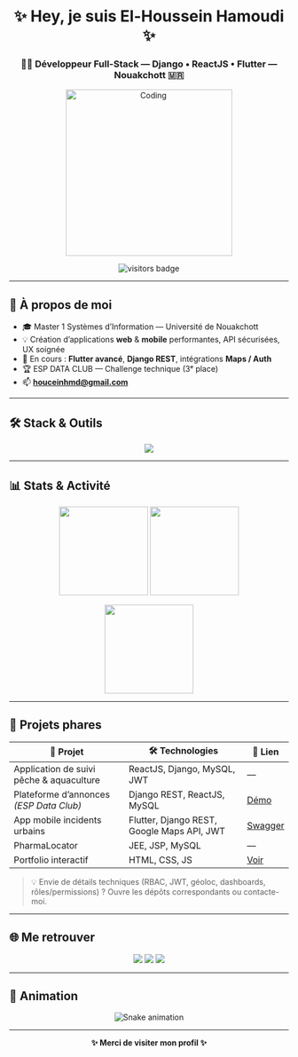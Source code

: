 <!-- Bannière animée pleine largeur -->

<div align="center">
  

<h1 align="center">✨ Hey, je suis El-Houssein Hamoudi ✨</h1>
<h3 align="center">👨‍💻 Développeur Full-Stack — Django • ReactJS • Flutter — Nouakchott 🇲🇷</h3>
  <img src="https://media.giphy.com/media/qgQUggAC3Pfv687qPC/giphy.gif" width="300" alt="Coding" />

</div>

<p align="center">
  <!-- Badge visiteurs style Tokyonight -->
  <img src="https://komarev.com/ghpvc/?username=houssein-dev&label=VISITEURS&color=8e44ad&style=for-the-badge" alt="visitors badge" />
</p>

---

## 🚀 À propos de moi
- 🎓 Master 1 Systèmes d’Information — Université de Nouakchott  
- 💡 Création d’applications **web** & **mobile** performantes, API sécurisées, UX soignée  
- 🌱 En cours : **Flutter avancé**, **Django REST**, intégrations **Maps / Auth**  
- 🏆 ESP DATA CLUB — Challenge technique (3ᵉ place)  
- 📫 **houceinhmd@gmail.com**

---

## 🛠️ Stack & Outils
<p align="center">
  <!-- Icônes compactes, ordonnées -->
  <img src="https://skillicons.dev/icons?i=python,django,react,flutter,js,ts,java,php,html,css,bootstrap,mysql,postgres,git,github,vscode" />
</p>

---

## 📊 Stats & Activité
<p align="center">
  <img src="https://github-readme-stats.vercel.app/api?username=houssein-dev&show_icons=true&theme=tokyonight&count_private=true" height="160" />
  <img src="https://github-readme-stats.vercel.app/api/top-langs/?username=houssein-dev&layout=compact&theme=tokyonight" height="160" />
</p>
<p align="center">
  <img src="https://streak-stats.demolab.com?user=houssein-dev&theme=tokyonight&hide_border=false" height="160" />
</p>

---

## 🌟 Projets phares
| 🚀 Projet | 🛠️ Technologies | 🔗 Lien |
|---|---|---|
| Application de suivi pêche & aquaculture | ReactJS, Django, MySQL, JWT | — |
| Plateforme d’annonces *(ESP Data Club)* | Django REST, ReactJS, MySQL | [Démo](https://houssein3749.pythonanywhere.com) |
| App mobile incidents urbains | Flutter, Django REST, Google Maps API, JWT | [Swagger](https://signaledincidentsurbainbackends-production.up.railway.app/swagger/) |
| PharmaLocator | JEE, JSP, MySQL | — |
| Portfolio interactif | HTML, CSS, JS | [Voir](https://houssein-dev.github.io/houussein-dev-Protfolio/) |

> 💡 Envie de détails techniques (RBAC, JWT, géoloc, dashboards, rôles/permissions) ? Ouvre les dépôts correspondants ou contacte-moi.

---

## 🌐 Me retrouver
<p align="center">
  <a href="mailto:houceinhmd@gmail.com"><img src="https://img.shields.io/badge/Gmail-D14836?logo=gmail&logoColor=white&style=for-the-badge" /></a>
  <a href="https://github.com/houssein-dev"><img src="https://img.shields.io/badge/GitHub-000?logo=github&logoColor=white&style=for-the-badge" /></a>
  <a href="https://www.linkedin.com/in/ton-lien-linkedin"><img src="https://img.shields.io/badge/LinkedIn-0077B5?logo=linkedin&logoColor=white&style=for-the-badge" /></a>
</p>

---

## 🐍 Animation
<p align="center">
  <!-- Remarque: nécessite un workflow pour générer snake.svg dans /output -->
  <img src="https://raw.githubusercontent.com/houssein-dev/houssein-dev/output/snake.svg" alt="Snake animation" />
</p>

---

<div align="center">
<!--   <img src="https://media.giphy.com/media/qgQUggAC3Pfv687qPC/giphy.gif" width="300" alt="Coding" /> -->
  <p><b>✨ Merci de visiter mon profil ✨</b></p>
</div>
